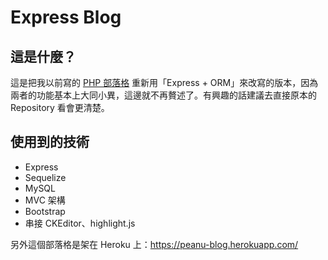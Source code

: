 # Express Blog

## 這是什麼？

這是把我以前寫的 [PHP 部落格](https://github.com/jubeatt/PHP-blog) 重新用「Express + ORM」來改寫的版本，因為兩者的功能基本上大同小異，這邊就不再贅述了。有興趣的話建議去直接原本的 Repository 看會更清楚。

## 使用到的技術

- Express
- Sequelize
- MySQL
- MVC 架構
- Bootstrap
- 串接 CKEditor、highlight.js

另外這個部落格是架在 Heroku 上：https://peanu-blog.herokuapp.com/